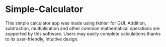 # Simple-Calculator
 This simple calculator app was made using tkinter for GUI. Addition, subtraction, multiplication and other common mathematical operations are supported by this software.  Users may easily complete calculations thanks to its user-friendly, intuitive design.
